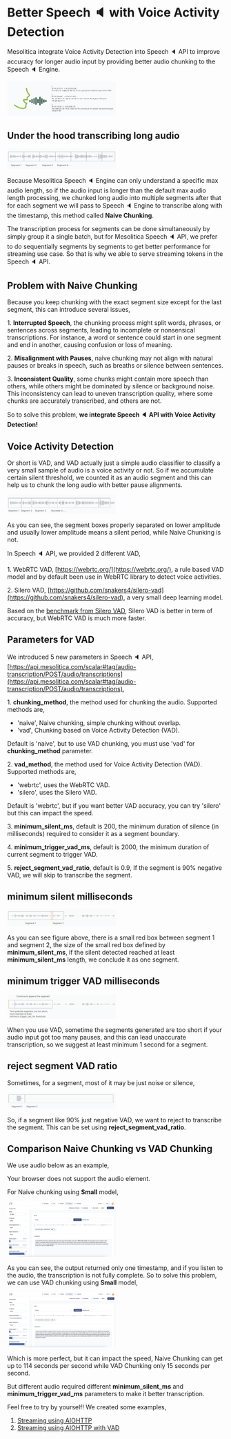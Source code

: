# Better Speech 🔈 with Voice Activity Detection

Mesolitica integrate Voice Activity Detection into Speech 🔈 API to improve accuracy for longer audio input by providing better audio chunking to the Speech 🔈 Engine.

<img src="static/speech-vad.png" width="50%">

Under the hood transcribing long audio
--------------------------------------

<img src="static/naive-segment.png" width="50%">

Because Mesolitica Speech 🔈 Engine can only understand a specific max audio length, so if the audio input is longer than the default max audio length processing, we chunked long audio into multiple segments after that for each segment we will pass to Speech 🔈 Engine to transcribe along with the timestamp, this method called **Naive Chunking**.

The transcription process for segments can be done simultaneously by simply group it a single batch, but for Mesolitica Speech 🔈 API, we prefer to do sequentially segments by segments to get better performance for streaming use case. So that is why we able to serve streaming tokens in the Speech 🔈 API.

Problem with Naive Chunking
---------------------------

Because you keep chunking with the exact segment size except for the last segment, this can introduce several issues,

1\. **Interrupted Speech**, the chunking process might split words, phrases, or sentences across segments, leading to incomplete or nonsensical transcriptions. For instance, a word or sentence could start in one segment and end in another, causing confusion or loss of meaning.

2\. **Misalignment with Pauses**, naive chunking may not align with natural pauses or breaks in speech, such as breaths or silence between sentences.

3\. **Inconsistent Quality**, some chunks might contain more speech than others, while others might be dominated by silence or background noise. This inconsistency can lead to uneven transcription quality, where some chunks are accurately transcribed, and others are not.

So to solve this problem, **we integrate Speech 🔈 API with Voice Activity Detection!**

Voice Activity Detection
------------------------

Or short is VAD, and VAD actually just a simple audio classifier to classify a very small sample of audio is a voice activity or not. So if we accumulate certain silent threshold, we counted it as an audio segment and this can help us to chunk the long audio with better pause alignments.

<img src="static/vad-segment.png" width="50%">

As you can see, the segment boxes properly separated on lower amplitude and usually lower amplitude means a silent period, while Naive Chunking is not.

In Speech 🔈 API, we provided 2 different VAD,

1\. WebRTC VAD, [https://webrtc.org/](https://webrtc.org/), a rule based VAD model and by default been use in WebRTC library to detect voice activities.

2\. Silero VAD, [https://github.com/snakers4/silero-vad](https://github.com/snakers4/silero-vad), a very small deep learning model.

Based on the [benchmark from Silero VAD](https://github.com/snakers4/silero-vad/tree/master?#silero-vad), Silero VAD is better in term of accuracy, but WebRTC VAD is much more faster.

Parameters for VAD
------------------

We introduced 5 new parameters in Speech 🔈 API, [https://api.mesolitica.com/scalar#tag/audio-transcription/POST/audio/transcriptions](https://api.mesolitica.com/scalar#tag/audio-transcription/POST/audio/transcriptions),

1\. **chunking\_method**, the method used for chunking the audio. Supported methods are,

*   'naive', Naive chunking, simple chunking without overlap.
*   'vad', Chunking based on Voice Activity Detection (VAD).

Default is 'naive', but to use VAD chunking, you must use 'vad' for **chunking\_method** parameter.

2\. **vad\_method**, the method used for Voice Activity Detection (VAD). Supported methods are,

*   'webrtc', uses the WebRTC VAD.
*   'silero', uses the Silero VAD.

Default is 'webrtc', but if you want better VAD accuracy, you can try 'silero' but this can impact the speed.

3\. **minimum\_silent\_ms**, default is 200, the minimum duration of silence (in milliseconds) required to consider it as a segment boundary.

4\. **minimum\_trigger\_vad\_ms**, default is 2000, the minimum duration of current segment to trigger VAD.

5\. **reject\_segment\_vad\_ratio**, default is 0.9, If the segment is 90% negative VAD, we will skip to transcribe the segment.

minimum silent milliseconds
---------------------------

<img src="static/minimum_silent_ms.png" width="50%">

As you can see figure above, there is a small red box between segment 1 and segment 2, the size of the small red box defined by **minimum\_silent\_ms**, if the silent detected reached at least **minimum\_silent\_ms** length, we conclude it as one segment.

minimum trigger VAD milliseconds
--------------------------------

<img src="static/minimum_trigger_vad_ms.png" width="50%">

When you use VAD, sometime the segments generated are too short if your audio input got too many pauses, and this can lead unaccurate transcription, so we suggest at least minimum 1 second for a segment.

reject segment VAD ratio
------------------------

Sometimes, for a segment, most of it may be just noise or silence,

<img src="static/reject_segment_vad_ratio.png" width="50%">

So, if a segment like 90% just negative VAD, we want to reject to transcribe the segment. This can be set using **reject\_segment\_vad\_ratio**.

Comparison Naive Chunking vs VAD Chunking
-----------------------------------------

We use audio below as an example,

 Your browser does not support the audio element.

For Naive chunking using **Small** model,

<img src="static/naive-chunking.png" width="50%">

As you can see, the output returned only one timestamp, and if you listen to the audio, the transcription is not fully complete. So to solve this problem, we can use VAD chunking using **Small** model,

<img src="static/vad-chunking.png" width="50%">

Which is more perfect, but it can impact the speed, Naive Chunking can get up to 114 seconds per second while VAD Chunking only 15 seconds per second.

But different audio required different **minimum\_silent\_ms** and **minimum\_trigger\_vad\_ms** parameters to make it better transcription.

Feel free to try by yourself! We created some examples,

1. [Streaming using AIOHTTP](streaming-python.ipynb)
2. [Streaming using AIOHTTP with VAD](streaming-python-vad.ipynb)